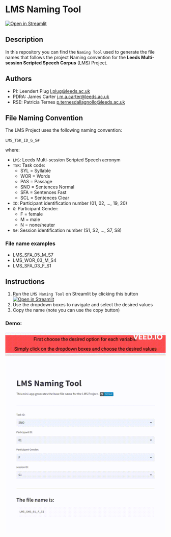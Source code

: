 # LMS Naming Tool

[![Open in Streamlit][streamlit-badge]][naming-tool]

## Description

In this repository you can find the `Naming Tool` used to generate the
file names that follows the project Naming convention for the
**Leeds Multi-session Scripted Speech Corpus** (LMS) Project.

## Authors

- PI: Leendert Plug <l.plug@leeds.ac.uk>
- PDRA: James Carter <j.m.a.carter@leeds.ac.uk>
- RSE: Patricia Ternes <p.ternesdallagnollo@leeds.ac.uk>

## File Naming Convention

The LMS Project uses the following naming convention:

`LMS_TSK_ID_G_S#`

where:

- `LMS`: Leeds Multi-session Scripted Speech acronym
- `TSK`: Task code:
  - SYL = Syllable
  - WOR = Words
  - PAS = Passage
  - SNO = Sentences Normal
  - SFA = Sentences Fast
  - SCL = Sentences Clear
- `ID`: Participant identification number (01, 02, …, 19, 20)
- `G`: Participant Gender:
  - F = female
  - M = male
  - N = none/neuter
- `S#`: Session identification number (S1, S2, …, S7, S8)

### File name examples

- LMS_SFA_05_M_S7
- LMS_WOR_03_M_S4
- LMS_SFA_03_F_S1

## Instructions

1. Run the `LMS Naming Tool` on Streamlit by clicking this button [![Open in Streamlit][streamlit-badge]][naming-tool]
2. Use the dropdown boxes to navigate and select the desired values
3. Copy the name (note you can use the copy button)


### Demo:

![Tool demo](intructions_example.gif)

<!-- links -->
[streamlit-badge]: https://static.streamlit.io/badges/streamlit_badge_black_white.svg
[naming-tool]: https://patricia-ternes-lms-naming-tool-srcapp-g66lps.streamlit.app/